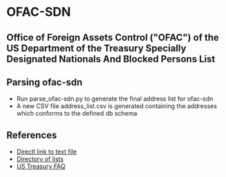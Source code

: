 # OFAC-SDN

## Office of Foreign Assets Control ("OFAC") of the US Department of the Treasury Specially Designated Nationals And Blocked Persons List


## Parsing ofac-sdn 
 - Run parse_ofac-sdn.py to generate the final address list for ofac-sdn
 - A new CSV file address_list.csv is generated containing the addresses which conforms to the defined db schema 



## References

 - [Directl link to text file](https://www.treasury.gov/ofac/downloads/sdnlist.txt)
 - [Directory of lists](https://home.treasury.gov/policy-issues/financial-sanctions/specially-designated-nationals-and-blocked-persons-list-sdn-human-readable-lists)
 - [US Treasury FAQ](https://home.treasury.gov/policy-issues/financial-sanctions/faqs/topic/1626)

